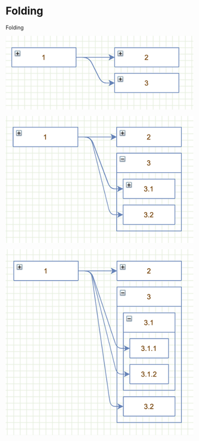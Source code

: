 # Folding

Folding

![All folded](../images/examples/folding/folding-1.png "Folding")

![Fold out lv 1](../images/examples/folding/folding-2.png "Folding")

![Fold out lv 2](../images/examples/folding/folding-3.png "Folding")
